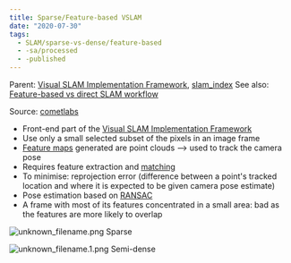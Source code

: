 ```yaml
---
title: Sparse/Feature-based VSLAM
date: "2020-07-30"
tags:
  - SLAM/sparse-vs-dense/feature-based
  - -sa/processed
  - -published
---
```


Parent: [Visual SLAM Implementation Framework](SLAM/vslam-framework.md), [slam_index](SLAM/slam_index.md)
See also: [Feature-based vs direct SLAM workflow](feature-based-vs-direct-slam-workflow.md)

Source: [cometlabs](bibliography/cometlabs.md)

*   Front-end part of the [Visual SLAM Implementation Framework](SLAM/vslam-framework.md)
*   Use only a small selected subset of the pixels in an image frame
*   [Feature maps](feature-maps.md) generated are point clouds --> used to track the camera pose
*   Requires feature extraction and [matching](studienarbeit/feature-matching.md)
*   To minimise: reprojection error (difference between a point's tracked location and where it is expected to be given camera pose estimate)
*   Pose estimation based on [RANSAC](SLAM/ransac.md)
*   A frame with most of its features concentrated in a small area: bad as the features are more likely to overlap

![unknown_filename.png](./_resources/Sparse_Feature-based_VSLAM.resources/unknown_filename.png)
Sparse

![unknown_filename.1.png](./_resources/Sparse_Feature-based_VSLAM.resources/unknown_filename.1.png)
Semi-dense

